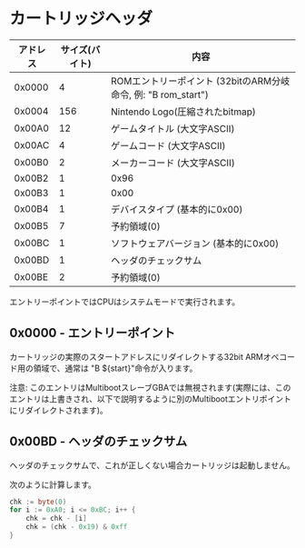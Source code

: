# カートリッジヘッダ

アドレス | サイズ(バイト) | 内容
---- | ---- | ---- 
0x0000 | 4   | ROMエントリーポイント  (32bitのARM分岐命令, 例: "B rom_start")
0x0004 | 156 | Nintendo Logo(圧縮されたbitmap)
0x00A0 | 12  | ゲームタイトル (大文字ASCII)
0x00AC | 4   | ゲームコード (大文字ASCII)
0x00B0 | 2   | メーカーコード (大文字ASCII)
0x00B2 | 1   | 0x96
0x00B3 | 1   | 0x00
0x00B4 | 1   | デバイスタイプ (基本的に0x00)
0x00B5 | 7   | 予約領域(0)
0x00BC | 1   | ソフトウェアバージョン (基本的に0x00)
0x00BD | 1   | ヘッダのチェックサム
0x00BE | 2   | 予約領域(0)

エントリーポイントではCPUはシステムモードで実行されます。

## 0x0000 - エントリーポイント

カートリッジの実際のスタートアドレスにリダイレクトする32bit ARMオペコード用の領域で、通常は "B ${start}"命令が入ります。

注意: このエントリはMultibootスレーブGBAでは無視されます(実際には、このエントリは上書きされ、以下で説明するように別のMultibootエントリポイントにリダイレクトされます)。

## 0x00BD - ヘッダのチェックサム

ヘッダのチェックサムで、これが正しくない場合カートリッジは起動しません。

次のように計算します。

```go
chk := byte(0)
for i := 0xA0; i <= 0xBC; i++ {
    chk = chk - [i]
    chk = (chk - 0x19) & 0xff
}
```

